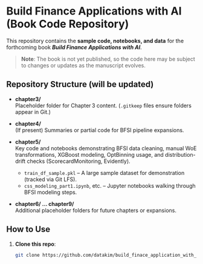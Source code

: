# Build Finance Applications with AI (Book Code Repository)

This repository contains the **sample code, notebooks, and data** for the forthcoming book
**_Build Finance Applications with AI_**. 




> **Note**: The book is not yet published, so the code here may be subject to changes or updates
as the manuscript evolves.

## Repository Structure (will be updated)

- **chapter3/**  
  Placeholder folder for Chapter 3 content. (`.gitkeep` files ensure folders appear in Git.)
  
- **chapter4/**  
  (If present) Summaries or partial code for BFSI pipeline expansions.

- **chapter5/**  
  Key code and notebooks demonstrating BFSI data cleaning, manual WoE transformations,
  XGBoost modeling, OptBinning usage, and distribution-drift checks (ScorecardMonitoring, Evidently).
  - `train_df_sample.pkl` – A large sample dataset for demonstration (tracked via Git LFS).
  - `css_modeling_part1.ipynb`, etc. – Jupyter notebooks walking through BFSI modeling steps.

- **chapter6/ ... chapter9/**  
  Additional placeholder folders for future chapters or expansions.

## How to Use

1. **Clone this repo**:
   ```bash
   git clone https://github.com/datakim/build_finace_application_with_ai.git
